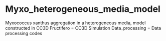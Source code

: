 # Myxo_heterogeneous_media_model
Myxococcus xanthus aggregation in a heterogeneous media, model constructed in CC3D
Fructifero = CC3D Simulation
Data_processing = Data processing codes 
